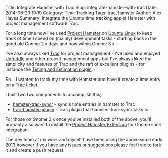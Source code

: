 Title: Integrate Hamster with Trac
Slug: integrate-hamster-with-trac 
Date: 2014-06-23 19:19
Category: Time Tracking 
Tags: trac, hamster 
Author: Alex Hayes
Summary: Integrate the Ubuntu time tracking applet Hamster with project management software Trac.

For a long time now I've used [Project Hamster](http://projecthamster.wordpress.com/) on [Ubuntu Linux](http://www.ubuntu.com/) to keep track of time I spend on (mainly) development tasks - starting back in the good old Gnome 2.x days and now within Gnome 3.x.

I've also always liked [Trac](http://trac.edgewall.org/) for project management - I've used and enjoyed [Unfuddle](https://unfuddle.com/) and other project management apps but I've always liked the simplicity and features of Trac and the raft of excellent plugins - for instance the [Timing and Estimation plugin](http://trac-hacks.org/wiki/TimingAndEstimationPlugin).

So... I wanted to track my time with Hamster and have it create a time entry on a Trac ticket.

I built two two components to accomplish this;

- [hamster-trac-syncr](https://github.com/alexhayes/hamster-trac-syncr) - sync's time entries in hamster to Trac
- [trac-hamster-plugin](https://github.com/alexhayes/trac-hamster-plugin) - Trac plugin that hamster-trac-syncr talks to.

For those on Gnome 3.x once you've installed both of the above, you'll probably also want to install the [Project Hamster Extension](https://extensions.gnome.org/extension/425/project-hamster-extension/) for Gnome shell integration.

The dev team at my work and myself have been using the above since early 2013 however if you have any issues or suggestions please feel free to fork it and create a push request. 
